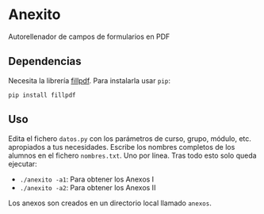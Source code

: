 # Anexito

Autorellenador de campos de formularios en PDF


## Dependencias

Necesita la librería [fillpdf](https://github.com/t-houssian/fillpdf). Para instalarla usar `pip`:

```
pip install fillpdf
```

## Uso

Edita el fichero `datos.py` con los parámetros de curso, grupo, módulo, etc. apropiados a tus necesidades. Escribe los nombres completos de los alumnos en el fichero `nombres.txt`. Uno por línea. Tras todo esto solo queda ejecutar:

* `./anexito -a1`: Para obtener los Anexos I
* `./anexito -a2`: Para obtener los Anexos II

Los anexos son creados en un directorio local llamado `anexos`.



